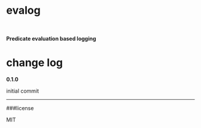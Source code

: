 evalog
========
<br/>

**Predicate evaluation based logging**



change log
==========

**0.1.0**

initial commit

---

###license

MIT